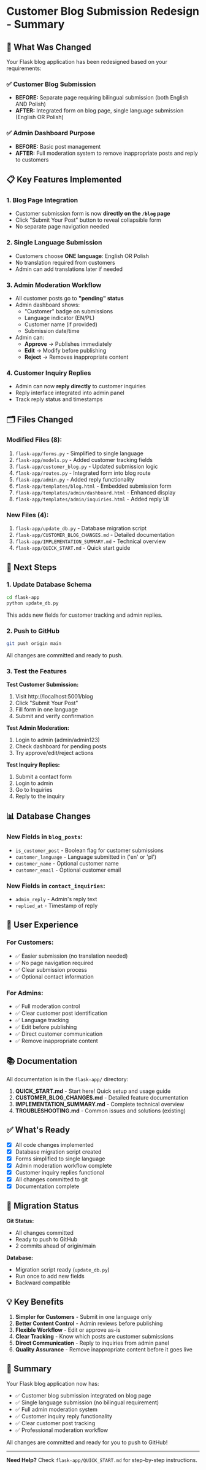 # Customer Blog Submission Redesign - Summary

## 🎯 What Was Changed

Your Flask blog application has been redesigned based on your requirements:

### ✅ Customer Blog Submission
- **BEFORE:** Separate page requiring bilingual submission (both English AND Polish)
- **AFTER:** Integrated form on blog page, single language submission (English OR Polish)

### ✅ Admin Dashboard Purpose
- **BEFORE:** Basic post management
- **AFTER:** Full moderation system to remove inappropriate posts and reply to customers

## 📋 Key Features Implemented

### 1. Blog Page Integration
- Customer submission form is now **directly on the `/blog` page**
- Click "Submit Your Post" button to reveal collapsible form
- No separate page navigation needed

### 2. Single Language Submission
- Customers choose **ONE language**: English OR Polish
- No translation required from customers
- Admin can add translations later if needed

### 3. Admin Moderation Workflow
- All customer posts go to **"pending" status**
- Admin dashboard shows:
  - "Customer" badge on submissions
  - Language indicator (EN/PL)
  - Customer name (if provided)
  - Submission date/time
- Admin can:
  - **Approve** → Publishes immediately
  - **Edit** → Modify before publishing
  - **Reject** → Removes inappropriate content

### 4. Customer Inquiry Replies
- Admin can now **reply directly** to customer inquiries
- Reply interface integrated into admin panel
- Track reply status and timestamps

## 🗂️ Files Changed

### Modified Files (8):
1. `flask-app/forms.py` - Simplified to single language
2. `flask-app/models.py` - Added customer tracking fields
3. `flask-app/customer_blog.py` - Updated submission logic
4. `flask-app/routes.py` - Integrated form into blog route
5. `flask-app/admin.py` - Added reply functionality
6. `flask-app/templates/blog.html` - Embedded submission form
7. `flask-app/templates/admin/dashboard.html` - Enhanced display
8. `flask-app/templates/admin/inquiries.html` - Added reply UI

### New Files (4):
1. `flask-app/update_db.py` - Database migration script
2. `flask-app/CUSTOMER_BLOG_CHANGES.md` - Detailed documentation
3. `flask-app/IMPLEMENTATION_SUMMARY.md` - Technical overview
4. `flask-app/QUICK_START.md` - Quick start guide

## 🚀 Next Steps

### 1. Update Database Schema
```bash
cd flask-app
python update_db.py
```

This adds new fields for customer tracking and admin replies.

### 2. Push to GitHub
```bash
git push origin main
```

All changes are committed and ready to push.

### 3. Test the Features

**Test Customer Submission:**
1. Visit http://localhost:5001/blog
2. Click "Submit Your Post"
3. Fill form in one language
4. Submit and verify confirmation

**Test Admin Moderation:**
1. Login to admin (admin/admin123)
2. Check dashboard for pending posts
3. Try approve/edit/reject actions

**Test Inquiry Replies:**
1. Submit a contact form
2. Login to admin
3. Go to Inquiries
4. Reply to the inquiry

## 📊 Database Changes

### New Fields in `blog_posts`:
- `is_customer_post` - Boolean flag for customer submissions
- `customer_language` - Language submitted in ('en' or 'pl')
- `customer_name` - Optional customer name
- `customer_email` - Optional customer email

### New Fields in `contact_inquiries`:
- `admin_reply` - Admin's reply text
- `replied_at` - Timestamp of reply

## 🎨 User Experience

### For Customers:
- ✅ Easier submission (no translation needed)
- ✅ No page navigation required
- ✅ Clear submission process
- ✅ Optional contact information

### For Admins:
- ✅ Full moderation control
- ✅ Clear customer post identification
- ✅ Language tracking
- ✅ Edit before publishing
- ✅ Direct customer communication
- ✅ Remove inappropriate content

## 📚 Documentation

All documentation is in the `flask-app/` directory:

1. **QUICK_START.md** - Start here! Quick setup and usage guide
2. **CUSTOMER_BLOG_CHANGES.md** - Detailed feature documentation
3. **IMPLEMENTATION_SUMMARY.md** - Complete technical overview
4. **TROUBLESHOOTING.md** - Common issues and solutions (existing)

## ✅ What's Ready

- [x] All code changes implemented
- [x] Database migration script created
- [x] Forms simplified to single language
- [x] Admin moderation workflow complete
- [x] Customer inquiry replies functional
- [x] All changes committed to git
- [x] Documentation complete

## 🔄 Migration Status

**Git Status:**
- All changes committed
- Ready to push to GitHub
- 2 commits ahead of origin/main

**Database:**
- Migration script ready (`update_db.py`)
- Run once to add new fields
- Backward compatible

## 💡 Key Benefits

1. **Simpler for Customers** - Submit in one language only
2. **Better Content Control** - Admin reviews before publishing
3. **Flexible Workflow** - Edit or approve as-is
4. **Clear Tracking** - Know which posts are customer submissions
5. **Direct Communication** - Reply to inquiries from admin panel
6. **Quality Assurance** - Remove inappropriate content before it goes live

## 🎉 Summary

Your Flask blog application now has:
- ✅ Customer blog submission integrated on blog page
- ✅ Single language submission (no bilingual requirement)
- ✅ Full admin moderation system
- ✅ Customer inquiry reply functionality
- ✅ Clear customer post tracking
- ✅ Professional moderation workflow

All changes are committed and ready for you to push to GitHub!

---

**Need Help?** Check `flask-app/QUICK_START.md` for step-by-step instructions.
